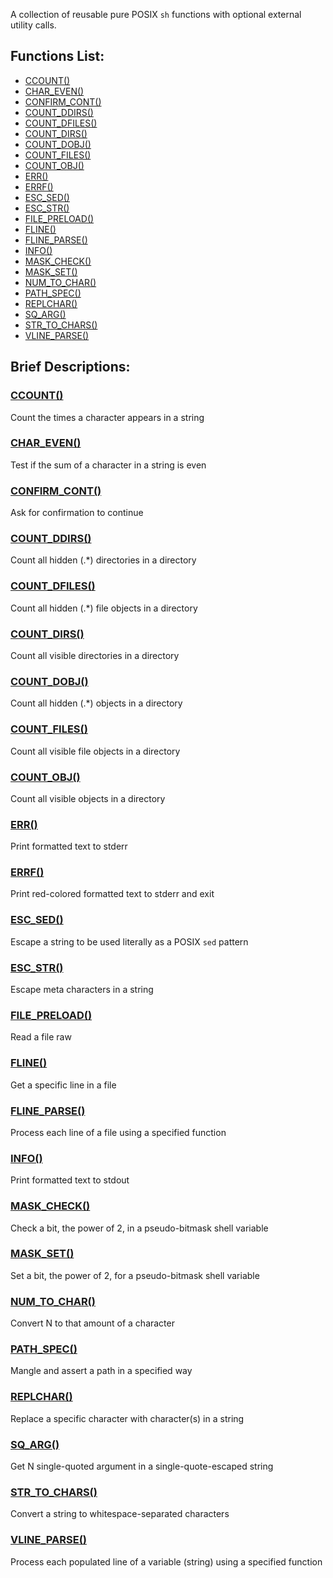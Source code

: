 A collection of reusable pure POSIX `sh` functions with optional external
utility calls.

## Functions List:

- [CCOUNT()](https://github.com/mscalindt/shell-glossary/blob/main/src/ccount)
- [CHAR_EVEN()](https://github.com/mscalindt/shell-glossary/blob/main/src/char_even)
- [CONFIRM_CONT()](https://github.com/mscalindt/shell-glossary/blob/main/src/confirm_cont)
- [COUNT_DDIRS()](https://github.com/mscalindt/shell-glossary/blob/main/src/count_ddirs)
- [COUNT_DFILES()](https://github.com/mscalindt/shell-glossary/blob/main/src/count_dfiles)
- [COUNT_DIRS()](https://github.com/mscalindt/shell-glossary/blob/main/src/count_dirs)
- [COUNT_DOBJ()](https://github.com/mscalindt/shell-glossary/blob/main/src/count_dobj)
- [COUNT_FILES()](https://github.com/mscalindt/shell-glossary/blob/main/src/count_files)
- [COUNT_OBJ()](https://github.com/mscalindt/shell-glossary/blob/main/src/count_obj)
- [ERR()](https://github.com/mscalindt/shell-glossary/blob/main/src/err)
- [ERRF()](https://github.com/mscalindt/shell-glossary/blob/main/src/errF)
- [ESC_SED()](https://github.com/mscalindt/shell-glossary/blob/main/src/esc_sed)
- [ESC_STR()](https://github.com/mscalindt/shell-glossary/blob/main/src/esc_str)
- [FILE_PRELOAD()](https://github.com/mscalindt/shell-glossary/blob/main/src/file_preload)
- [FLINE()](https://github.com/mscalindt/shell-glossary/blob/main/src/fline)
- [FLINE_PARSE()](https://github.com/mscalindt/shell-glossary/blob/main/src/fline_parse)
- [INFO()](https://github.com/mscalindt/shell-glossary/blob/main/src/info)
- [MASK_CHECK()](https://github.com/mscalindt/shell-glossary/blob/main/src/mask_check)
- [MASK_SET()](https://github.com/mscalindt/shell-glossary/blob/main/src/mask_set)
- [NUM_TO_CHAR()](https://github.com/mscalindt/shell-glossary/blob/main/src/num_to_char)
- [PATH_SPEC()](https://github.com/mscalindt/shell-glossary/blob/main/src/path_spec)
- [REPLCHAR()](https://github.com/mscalindt/shell-glossary/blob/main/src/replchar)
- [SQ_ARG()](https://github.com/mscalindt/shell-glossary/blob/main/src/sq_arg)
- [STR_TO_CHARS()](https://github.com/mscalindt/shell-glossary/blob/main/src/str_to_chars)
- [VLINE_PARSE()](https://github.com/mscalindt/shell-glossary/blob/main/src/vline_parse)

## Brief Descriptions:

### [CCOUNT()](https://github.com/mscalindt/shell-glossary/blob/main/src/ccount)
Count the times a character appears in a string

### [CHAR_EVEN()](https://github.com/mscalindt/shell-glossary/blob/main/src/char_even)
Test if the sum of a character in a string is even

### [CONFIRM_CONT()](https://github.com/mscalindt/shell-glossary/blob/main/src/confirm_cont)
Ask for confirmation to continue

### [COUNT_DDIRS()](https://github.com/mscalindt/shell-glossary/blob/main/src/count_ddirs)
Count all hidden (.*) directories in a directory

### [COUNT_DFILES()](https://github.com/mscalindt/shell-glossary/blob/main/src/count_dfiles)
Count all hidden (.*) file objects in a directory

### [COUNT_DIRS()](https://github.com/mscalindt/shell-glossary/blob/main/src/count_dirs)
Count all visible directories in a directory

### [COUNT_DOBJ()](https://github.com/mscalindt/shell-glossary/blob/main/src/count_dobj)
Count all hidden (.*) objects in a directory

### [COUNT_FILES()](https://github.com/mscalindt/shell-glossary/blob/main/src/count_files)
Count all visible file objects in a directory

### [COUNT_OBJ()](https://github.com/mscalindt/shell-glossary/blob/main/src/count_obj)
Count all visible objects in a directory

### [ERR()](https://github.com/mscalindt/shell-glossary/blob/main/src/err)
Print formatted text to stderr

### [ERRF()](https://github.com/mscalindt/shell-glossary/blob/main/src/errF)
Print red-colored formatted text to stderr and exit

### [ESC_SED()](https://github.com/mscalindt/shell-glossary/blob/main/src/esc_sed)
Escape a string to be used literally as a POSIX `sed` pattern

### [ESC_STR()](https://github.com/mscalindt/shell-glossary/blob/main/src/esc_str)
Escape meta characters in a string

### [FILE_PRELOAD()](https://github.com/mscalindt/shell-glossary/blob/main/src/file_preload)
Read a file raw

### [FLINE()](https://github.com/mscalindt/shell-glossary/blob/main/src/fline)
Get a specific line in a file

### [FLINE_PARSE()](https://github.com/mscalindt/shell-glossary/blob/main/src/fline_parse)
Process each line of a file using a specified function

### [INFO()](https://github.com/mscalindt/shell-glossary/blob/main/src/info)
Print formatted text to stdout

### [MASK_CHECK()](https://github.com/mscalindt/shell-glossary/blob/main/src/mask_check)
Check a bit, the power of 2, in a pseudo-bitmask shell variable

### [MASK_SET()](https://github.com/mscalindt/shell-glossary/blob/main/src/mask_set)
Set a bit, the power of 2, for a pseudo-bitmask shell variable

### [NUM_TO_CHAR()](https://github.com/mscalindt/shell-glossary/blob/main/src/num_to_char)
Convert N to that amount of a character

### [PATH_SPEC()](https://github.com/mscalindt/shell-glossary/blob/main/src/path_spec)
Mangle and assert a path in a specified way

### [REPLCHAR()](https://github.com/mscalindt/shell-glossary/blob/main/src/replchar)
Replace a specific character with character(s) in a string

### [SQ_ARG()](https://github.com/mscalindt/shell-glossary/blob/main/src/sq_arg)
Get N single-quoted argument in a single-quote-escaped string

### [STR_TO_CHARS()](https://github.com/mscalindt/shell-glossary/blob/main/src/str_to_chars)
Convert a string to whitespace-separated characters

### [VLINE_PARSE()](https://github.com/mscalindt/shell-glossary/blob/main/src/vline_parse)
Process each populated line of a variable (string) using a specified function

